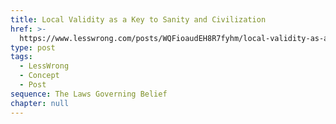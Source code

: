 ```yaml
---
title: Local Validity as a Key to Sanity and Civilization
href: >-
  https://www.lesswrong.com/posts/WQFioaudEH8R7fyhm/local-validity-as-a-key-to-sanity-and-civilization
type: post
tags:
  - LessWrong
  - Concept
  - Post
sequence: The Laws Governing Belief
chapter: null
---
```


